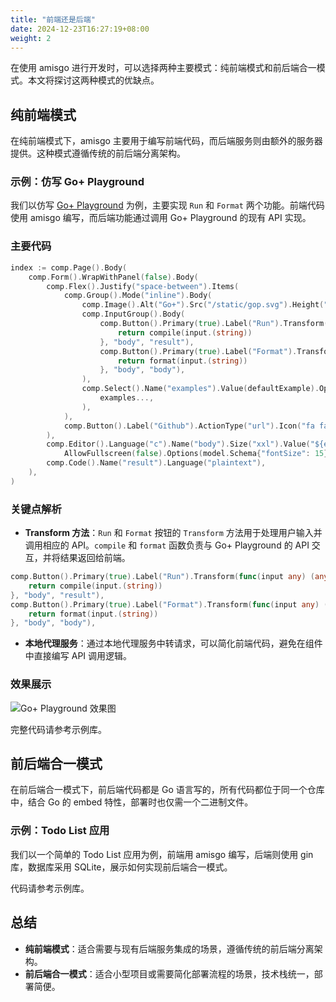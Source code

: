 ```yaml
---
title: "前端还是后端"
date: 2024-12-23T16:27:19+08:00
weight: 2
---
```


在使用 amisgo 进行开发时，可以选择两种主要模式：纯前端模式和前后端合一模式。本文将探讨这两种模式的优缺点。

## 纯前端模式

在纯前端模式下，amisgo 主要用于编写前端代码，而后端服务则由额外的服务器提供。这种模式遵循传统的前后端分离架构。

### 示例：仿写 Go+ Playground

我们以仿写 [Go+ Playground](https://play.goplus.org) 为例，主要实现 `Run` 和 `Format` 两个功能。前端代码使用 amisgo 编写，而后端功能通过调用 Go+ Playground 的现有 API 实现。

### 主要代码

```go
index := comp.Page().Body(
	comp.Form().WrapWithPanel(false).Body(
		comp.Flex().Justify("space-between").Items(
			comp.Group().Mode("inline").Body(
				comp.Image().Alt("Go+").Src("/static/gop.svg").Height("20px").InnerClassName("border-none"),
				comp.InputGroup().Body(
					comp.Button().Primary(true).Label("Run").Transform(func(input any) (any, error) {
						return compile(input.(string))
					}, "body", "result"),
					comp.Button().Primary(true).Label("Format").Transform(func(input any) (any, error) {
						return format(input.(string))
					}, "body", "body"),
				),
				comp.Select().Name("examples").Value(defaultExample).Options(
					examples...,
				),
			),
			comp.Button().Label("Github").ActionType("url").Icon("fa fa-github").Url("https://github.com/goplus/gop"),
		),
		comp.Editor().Language("c").Name("body").Size("xxl").Value("${examples}").
			AllowFullscreen(false).Options(model.Schema{"fontSize": 15}),
		comp.Code().Name("result").Language("plaintext"),
	),
)
```

### 关键点解析

- **Transform 方法**：`Run` 和 `Format` 按钮的 `Transform` 方法用于处理用户输入并调用相应的 API。`compile` 和 `format` 函数负责与 Go+ Playground 的 API 交互，并将结果返回给前端。

```go
comp.Button().Primary(true).Label("Run").Transform(func(input any) (any, error) {
	return compile(input.(string))
}, "body", "result"),
comp.Button().Primary(true).Label("Format").Transform(func(input any) (any, error) {
	return format(input.(string))
}, "body", "body"),
```

- **本地代理服务**：通过本地代理服务中转请求，可以简化前端代码，避免在组件中直接编写 API 调用逻辑。

### 效果展示

![Go+ Playground 效果图](/gop-play.png)

完整代码请参考示例库。

## 前后端合一模式

在前后端合一模式下，前后端代码都是 Go 语言写的，所有代码都位于同一个仓库中，结合 Go 的 embed 特性，部署时也仅需一个二进制文件。

### 示例：Todo List 应用

我们以一个简单的 Todo List 应用为例，前端用 amisgo 编写，后端则使用 gin 库，数据库采用 SQLite，展示如何实现前后端合一模式。

代码请参考示例库。


## 总结

- **纯前端模式**：适合需要与现有后端服务集成的场景，遵循传统的前后端分离架构。
- **前后端合一模式**：适合小型项目或需要简化部署流程的场景，技术栈统一，部署简便。

